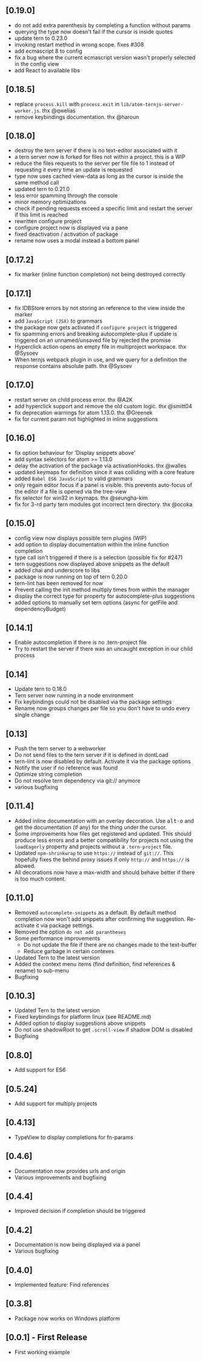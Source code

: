 ## [0.19.0]
- do not add extra parenthesis by completing a function without params
- querying the type now doesn't fail if the cursor is inside quotes
- update tern to 0.23.0
- invoking restart method in wrong scope. fixes #308
- add ecmascript 8 to config
- fix a bug where the current ecmascript version wasn't properly selected in the config view
- add React to available libs

## [0.18.5]
- replace `process.kill` with `process.exit` in `lib/atom-ternjs-server-worker.js`. thx @qwelias
- remove keybindings documentation. thx @haroun

## [0.18.0]
- destroy the tern server if there is no text-editor associated with it
- a tern server now is forked for files not within a project. this is a WIP
- reduce the files requests to the server per file file to 1 instead of requesting it every time an update is requested
- type now uses cached view-data as long as the cursor is inside the same method call
- updated tern to 0.21.0
- less error spamming through the console
- minor memory optimizations
- check if pending requests exceed a specific limit and restart the server if this limit is reached
- rewritten configure project
- configure project now is displayed via a pane
- fixed deactivation / activation of package
- rename now uses a modal instead a bottom panel

## [0.17.2]
- fix marker (inline function completion) not being destroyed correctly

## [0.17.1]
- fix IDBStore errors by not storing an reference to the view inside the marker
- add `JavaScript (JSX)` to grammars
- the package now gets activated if `configure project` is triggered
- fix spamming errors and breaking autocomplete-plus if update is triggered on an unnamed/unsaved file by rejected the promise
- Hyperclick action opens an empty file in multiproject workspace. thx @Sysoev
- When ternjs webpack plugin in use, and we query for a definition the response contains absolute path. thx @Sysoev

## [0.17.0]
- restart server on child process error. thx @A2K
- add hyperclick support and remove the old custom logic. thx @smitt04
- fix deprecation warnings for atom 1.13.0. thx @Greenek
- fix for current param not highlighted in inline suggestions

## [0.16.0]
- fix option behaviour for 'Display snippets above'
- add syntax selectors for atom >= 1.13.0
- delay the activation of the package via activationHooks. thx @walles
- updated keymaps for definition since it was colliding with a core feature
- added `Babel ES6 JavaScript` to valid grammars
- only regain editor focus if a panel is visible. this prevents auto-focus of the editor if a file is opened via the tree-view
- fix selector for win32 in keymaps. thx @seungha-kim
- fix for 3-rd party tern modules got incorrect tern directory. thx @ocoka

## [0.15.0]
- config view now displays possible tern plugins (WIP)
- add option to display documentation within the inline function completion
- type call isn't triggered if there is a selection (possible fix for #247)
- tern suggestions now displayed above snippets as the default
- added chai and underscore to libs
- package is now running on top of tern 0.20.0
- tern-lint has been removed for now
- Prevent calling the init method multiply times from within the manager
- display the correct type for property for autocomplete-plus suggestions
- added options to manually set tern options (async for getFile and dependencyBudget)

## [0.14.1]
- Enable autocompletion if there is no .tern-project file
- Try to restart the server if there was an uncaught exception in our child process

## [0.14]
- Update tern to 0.18.0
- Tern server now running in a node environment
- Fix keybindings could not be disabled via the package settings
- Rename now groups changes per file so you don't have to undo every single change

## [0.13]
- Push the tern server to a webworker
- Do not send files to the tern server if it is defined in dontLoad
- tern-lint is now disabled by default. Activate it via the package options
- Notify the user if no reference was found
- Optimize string completion
- Do not resolve tern dependency via git:// anymore
- various bugfixing

## [0.11.4]
- Added inline documentation with an overlay decoration. Use <kbd>alt-o</kbd> and get the documentation (if any) for the thing under the cursor.
- Some improvements how files get registered and updated. This should produce less errors and a better compatibility for projects not using the `loadEagerly` property and projects without a `.tern-project` file.
- Updated `npm-shrinkwrap` to use `https://` instead of `git://`. This hopefully fixes the behind proxy issues if only `http://` and `https://` is allowed.
- All decorations now have a max-width and should behave better if there is too much content.

## [0.11.0]
- Removed `autocomplete-snippets` as a default. By default method completion now won't add snippets after confirming the suggestion. Re-activate it via package settings.
- Removed the option `do not add parantheses`
- Some performance improvements
  - Do not update the file if there are no changes made to the text-buffer
  - Reduce garbage in certain contexes
- Updated Tern to the latest version
- Added the context menu items (find definition, find references & rename) to sub-menu
- Bugfixing

## [0.10.3]
- Updated Tern to the latest version
- Fixed keybindings for platform linux (see README.md)
- Added option to display suggestions above snippets
- Do not use shadowRoot to get `.scroll-view` if shadow DOM is disabled
- Bugfixing

## [0.8.0]
- Add support for ES6

## [0.5.24]
- Add support for multiply projects

## [0.4.13]
- TypeView to display completions for fn-params

## [0.4.6]
- Documentation now provides urls and origin
- Various improvements and bugfixing

## [0.4.4]
- Improved decision if completion should be triggered

## [0.4.2]
- Documentation is now being displayed via a panel
- Various bugfixing

## [0.4.0]
- Implemented feature: Find references

## [0.3.8]
- Package now works on Windows platform

## [0.0.1] - First Release
- First working example
